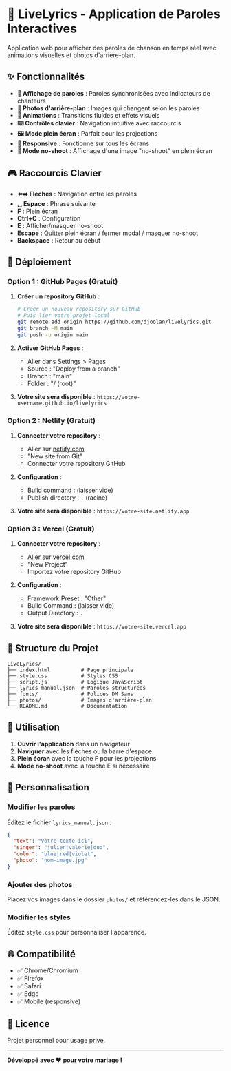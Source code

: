 # 🎵 LiveLyrics - Application de Paroles Interactives

Application web pour afficher des paroles de chanson en temps réel avec animations visuelles et photos d'arrière-plan.

## ✨ Fonctionnalités

- **🎤 Affichage de paroles** : Paroles synchronisées avec indicateurs de chanteurs
- **📸 Photos d'arrière-plan** : Images qui changent selon les paroles
- **🎨 Animations** : Transitions fluides et effets visuels
- **⌨️ Contrôles clavier** : Navigation intuitive avec raccourcis
- **🖼️ Mode plein écran** : Parfait pour les projections
- **📱 Responsive** : Fonctionne sur tous les écrans
- **🚫 Mode no-shoot** : Affichage d'une image "no-shoot" en plein écran

## 🎮 Raccourcis Clavier

- **⬅️➡️ Flèches** : Navigation entre les paroles
- **␣ Espace** : Phrase suivante
- **F** : Plein écran
- **Ctrl+C** : Configuration
- **E** : Afficher/masquer no-shoot
- **Escape** : Quitter plein écran / fermer modal / masquer no-shoot
- **Backspace** : Retour au début

## 🚀 Déploiement

### Option 1 : GitHub Pages (Gratuit)

1. **Créer un repository GitHub** :
   ```bash
   # Créer un nouveau repository sur GitHub
   # Puis lier votre projet local
   git remote add origin https://github.com/djoolan/livelyrics.git
   git branch -M main
   git push -u origin main
   ```

2. **Activer GitHub Pages** :
   - Aller dans Settings > Pages
   - Source : "Deploy from a branch"
   - Branch : "main"
   - Folder : "/ (root)"

3. **Votre site sera disponible** : `https://votre-username.github.io/livelyrics`

### Option 2 : Netlify (Gratuit)

1. **Connecter votre repository** :
   - Aller sur [netlify.com](https://netlify.com)
   - "New site from Git"
   - Connecter votre repository GitHub

2. **Configuration** :
   - Build command : (laisser vide)
   - Publish directory : `.` (racine)

3. **Votre site sera disponible** : `https://votre-site.netlify.app`

### Option 3 : Vercel (Gratuit)

1. **Connecter votre repository** :
   - Aller sur [vercel.com](https://vercel.com)
   - "New Project"
   - Importez votre repository GitHub

2. **Configuration** :
   - Framework Preset : "Other"
   - Build Command : (laisser vide)
   - Output Directory : `.`

3. **Votre site sera disponible** : `https://votre-site.vercel.app`

## 📁 Structure du Projet

```
LiveLyrics/
├── index.html          # Page principale
├── style.css           # Styles CSS
├── script.js           # Logique JavaScript
├── lyrics_manual.json  # Paroles structurées
├── fonts/              # Polices DM Sans
├── photos/             # Images d'arrière-plan
└── README.md           # Documentation
```

## 🎯 Utilisation

1. **Ouvrir l'application** dans un navigateur
2. **Naviguer** avec les flèches ou la barre d'espace
3. **Plein écran** avec la touche F pour les projections
4. **Mode no-shoot** avec la touche E si nécessaire

## 🔧 Personnalisation

### Modifier les paroles
Éditez le fichier `lyrics_manual.json` :
```json
{
  "text": "Votre texte ici",
  "singer": "julien|valerie|duo",
  "color": "blue|red|violet",
  "photo": "nom-image.jpg"
}
```

### Ajouter des photos
Placez vos images dans le dossier `photos/` et référencez-les dans le JSON.

### Modifier les styles
Éditez `style.css` pour personnaliser l'apparence.

## 🌐 Compatibilité

- ✅ Chrome/Chromium
- ✅ Firefox
- ✅ Safari
- ✅ Edge
- ✅ Mobile (responsive)

## 📝 Licence

Projet personnel pour usage privé.

---

**Développé avec ❤️ pour votre mariage !** 